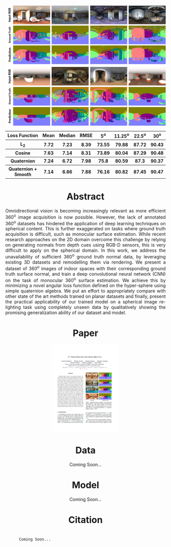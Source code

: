 
<p align="center">
  <img src = "./assets/img/360HyperSphereBanner.png" alt="Qualitative Results" width="800"/>
</p>

<p align="center">
<table>
  <tr>
    <th>Loss Function</th>
    <th>Mean</th>
    <th>Median</th>
    <th>RMSE</th>
    <th>5<sup>o</sup></th>
    <th>11.25<sup>o</sup></th>
    <th>22.5<sup>o</sup></th>
    <th>30<sup>o</sup></th>
  </tr>
  <tr>
    <th>L<sub>2</sub></th>
    <th>7.72</th>
    <th>7.23</th>
    <th>8.39</th>
    <th>73.55</th>
    <th>79.88</th>
    <th>87.72</th>
    <th>90.43</th>
  </tr>
  <tr>
    <th>Cosine</th>
    <th>7.63</th>
    <th>7.14</th>
    <th>8.31</th>
    <th>73.89</th>
    <th>80.04</th>
    <th>87.29</th>
    <th>90.48</th>
  </tr>
  <tr>
    <th>Quaternion</th>
    <th>7.24</th>
    <th>6.72</th>
    <th>7.98</th>
    <th>75.8</th>
    <th>80.59</th>
    <th>87.3</th>
    <th>90.37</th>
  </tr>
  <tr>
    <th>Quaternion + Smooth</th>
    <th>7.14</th>
    <th>6.66</th>
    <th>7.88</th>
    <th>76.16</th>
    <th>80.82</th>
    <th>87.45</th>
    <th>90.47</th>
  </tr>
</table>
</p>

<h1 align="center"> Abstract </h1>
<p style="text-align: justify;">
Omnidirectional vision is becoming increasingly relevant as more efficient 360<sup>o</sup> image acquisition is now possible.
However, the lack of annotated 360<sup>o</sup> datasets has hindered the application of deep learning techniques on spherical content. 
This is further exaggerated on tasks where ground truth acquisition is difficult, such as monocular surface estimation. 
While recent research approaches on the 2D domain overcome this challenge by relying on generating normals from depth cues 
using RGB-D sensors, this is very difficult to apply on the spherical domain. In this work, we address the unavailability 
of sufficient 360<sup>o</sup> ground truth normal data, by leveraging existing 3D datasets and remodelling them via rendering. 
We present a dataset of 360<sup>o</sup> images of indoor spaces with their corresponding ground truth surface normal, 
and train a deep convolutional neural network (CNN) on the task of monocular 360<sup>o</sup> surface estimation. 
We achieve this by minimizing a novel angular loss function defined on the hyper-sphere using simple quaternion algebra. 
We put an effort to appropriately compare with other state of the art methods trained on planar datasets and finally, 
present the practical applicability of our trained model on a spherical image re-lighting task using completely unseen data by 
qualitatively showing the promising generalization ability of our dataset and model.
</p>

<h1 align="center"> Paper </h1>

<p align="center">
  <a href="https://arxiv.org/">
    <img src="./assets/img/paper_thumb_small.png" alt="Paper on Arxiv">
  </a>
</p>

<h1 align="center"> Data </h1>
<p align="center">
  Coming Soon...
</p>
<h1 align="center"> Model </h1>
<p align="center">
  Coming Soon...
</p>
<h1 align="center"> Citation </h1>
<p style="
    width: auto;
    background-color: #f2f2f2;
    font-size: small;
">
  <pre>
    <code>
      Coming Soon...
    </code>
  </pre>
</p>
